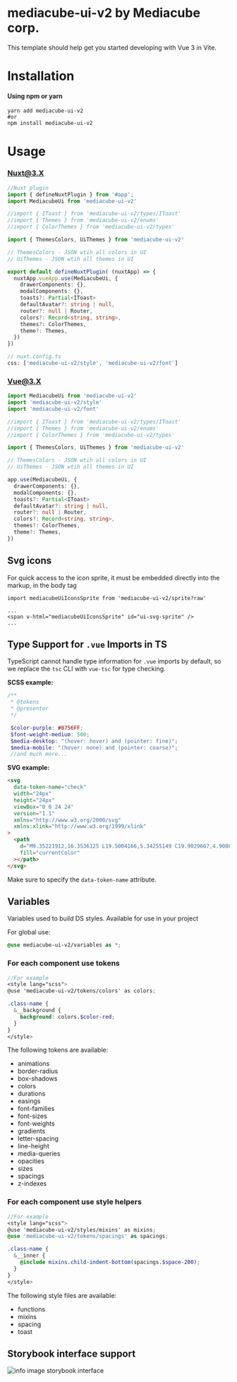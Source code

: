 # mediacube-ui-v2 by Mediacube corp.

This template should help get you started developing with Vue 3 in Vite.

# Installation #
####  Using npm or yarn

```shell
yarn add mediacube-ui-v2
#or
npm install mediacube-ui-v2
```

# Usage #
###  Nuxt@3.X
```ts
//Nuxt plugin
import { defineNuxtPlugin } from '#app';
import MediacubeUi from 'mediacube-ui-v2'

//import { IToast } from 'mediacube-ui-v2/types/IToast'
//import { Themes } from 'mediacube-ui-v2/enums'
//import { ColorThemes } from 'mediacube-ui-v2/types'

import { ThemesColors, UiThemes } from 'mediacube-ui-v2'

// ThemesColors - JSON wtih all colors in UI
// UiThemes - JSON wtih all themes in UI

export default defineNuxtPlugin( (nuxtApp) => {
  nuxtApp.vueApp.use(MediacubeUi, {
    drawerComponents: {},
    modalComponents: {},
    toasts?: Partial<IToast>
    defaultAvatar?: string | null,
    router?: null | Router,
    colors?: Record<string, string>,
    themes?: ColorThemes,
    theme?: Themes,
  })
})

// nuxt.config.ts
css: ['mediacube-ui-v2/style', 'mediacube-ui-v2/font']


```
###  Vue@3.X
```ts
import MediacubeUi from 'mediacube-ui-v2'
import 'mediacube-ui-v2/style'
import 'mediacube-ui-v2/font'

//import { IToast } from 'mediacube-ui-v2/types/IToast'
//import { Themes } from 'mediacube-ui-v2/enums'
//import { ColorThemes } from 'mediacube-ui-v2/types'

import { ThemesColors, UiThemes } from 'mediacube-ui-v2'

// ThemesColors - JSON wtih all colors in UI
// UiThemes - JSON wtih all themes in UI

app.use(MediacubeUi, {
  drawerComponents: {},
  modalComponents: {},
  toasts?: Partial<IToast>
  defaultAvatar?: string | null,
  router?: null | Router,
  colors?: Record<string, string>,
  themes?: ColorThemes,
  theme?: Themes,
})
```

## Svg icons 
For quick access to the icon sprite, it must be embedded directly into the markup, in the body tag

```vue
import mediacubeUiIconsSprite from 'mediacube-ui-v2/sprite?raw'

...
<span v-html="mediacubeUiIconsSprite" id="ui-svg-sprite" />
...

```

## Type Support for `.vue` Imports in TS

TypeScript cannot handle type information for `.vue` imports by default, so we replace the `tsc` CLI with `vue-tsc` for type checking.


 **SCSS example:**

 ```scss
 /**
  * @tokens
  * @presenter
  */

  $color-purple: #8756FF;
  $font-weight-medium: 500;
  $media-desktop: "(hover: hover) and (pointer: fine)";  
  $media-mobile: "(hover: none) and (pointer: coarse)";
  //and much more...
 ```

 **SVG example:**

 ```html
 <svg
   data-token-name="check"
   width="24px"
   height="24px"
   viewBox="0 0 24 24"
   version="1.1"
   xmlns="http://www.w3.org/2000/svg"
   xmlns:xlink="http://www.w3.org/1999/xlink"
 >
   <path
     d="M9.35221912,16.3536125 L19.5004166,5.34255149 C19.9029667,4.90884428 20.5808871,4.88358644 21.0145944,5.28613652 C21.4483016,5.6886866 21.4735594,6.36660707 21.0710093,6.80031428 L10.1375155,18.6574532 C9.71359736,19.1141823 8.99084087,19.1141823 8.56692275,18.6574532 L3.28613652,12.890538 C2.88358644,12.4568308 2.90884428,11.7789103 3.34255149,11.3763602 C3.77625869,10.9738101 4.45417917,10.999068 4.85672925,11.4327752 L9.35221912,16.3536125 Z"
     fill="currentColor"
   ></path>
 </svg>
 ```

 Make sure to specify the `data-token-name` attribute.

## Variables
Variables used to build DS styles. Available for use in your project

For global use:
```scss
@use mediacube-ui-v2/variables as *;
```

### For each component use tokens

```scss
//For example
<style lang="scss">
@use 'mediacube-ui-v2/tokens/colors' as colors;

.class-name {
  &__background {
    background: colors.$color-red;
  }
}
</style>
```

The following tokens are available:

   - animations
   - border-radius
   - box-shadows
   - colors
   - durations
   - easings
   - font-families
   - font-sizes
   - font-weights
   - gradients
   - letter-spacing
   - line-height
   - media-queries
   - opacities
   - sizes
   - spacings
   - z-indexes


### For each component use style helpers

```scss
//For example
<style lang="scss">
@use 'mediacube-ui-v2/styles/mixins' as mixins;
@use 'mediacube-ui-v2/tokens/spacings' as spacings;

.class-name {
  &__inner {
    @include mixins.child-indent-bottom(spacings.$space-200);
  }
}
</style>
```

The following style files are available:

- functions
- mixins 
- spacing 
- toast 

## Storybook interface support

![info image storybook interface](./dist/npm_preview.jpg)

[//]: # (## Available Types)
[//]: # (&mdash;)
[//]: # ()
[//]: # (## Available style tokens)
[//]: # (&mdash;)
